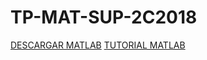 # TP-MAT-SUP-2C2018

[DESCARGAR MATLAB](https://drive.google.com/drive/folders/1nY6n1CDt-WnPxg7gSEaXTWHLZowxZic6) 
[TUTORIAL MATLAB](https://github.com/morsamatias/gdd/blob/master/Extras/TP/Enunciado.pdf)   


